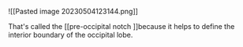 ![[Pasted image 20230504123144.png]]

That's called the [[pre-occipital notch ]]because it helps to define the interior boundary of the occipital lobe.